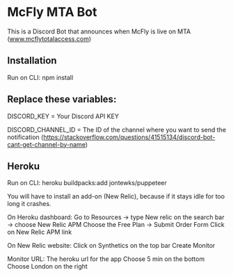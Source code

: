 # McFly MTA Bot

This is a Discord Bot that announces when McFly is live on MTA (www.mcflytotalaccess.com)


## Installation

Run on CLI:
npm install


## Replace these variables:

DISCORD_KEY = Your Discord API KEY

DISCORD_CHANNEL_ID = The ID of the channel where you want to send the notification
(https://stackoverflow.com/questions/41515134/discord-bot-cant-get-channel-by-name)


## Heroku

Run on CLI: 
heroku buildpacks:add jontewks/puppeteer

You will have to install an add-on (New Relic), because if it stays idle for too long it crashes.

On Heroku dashboard:
Go to Resources -> type New relic on the search bar -> choose New Relic APM
Choose the Free Plan -> Submit Order Form
Click on New Relic APM link

On New Relic website:
Click on Synthetics on the top bar
Create Monitor

Monitor URL: The heroku url for the app
Choose 5 min on the bottom
Choose London on the right